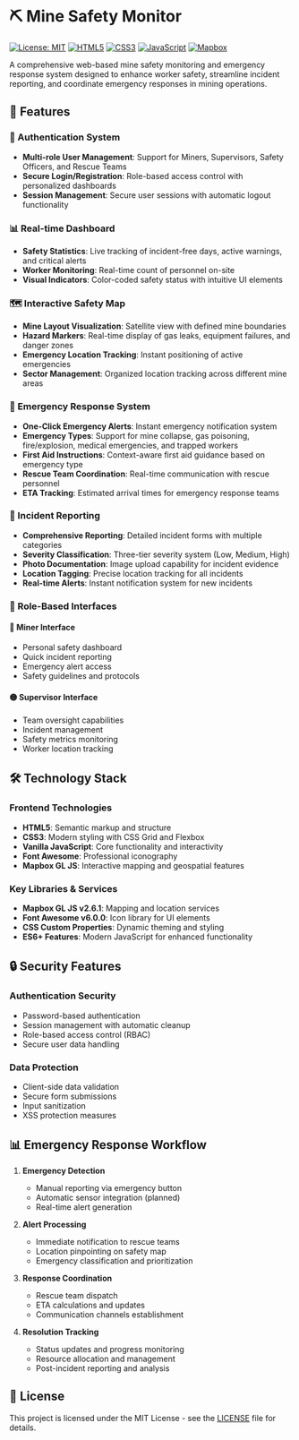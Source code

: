 # ⛏️ Mine Safety Monitor

[![License: MIT](https://img.shields.io/badge/License-MIT-yellow.svg)](https://opensource.org/licenses/MIT)
[![HTML5](https://img.shields.io/badge/HTML5-E34F26?style=flat&logo=html5&logoColor=white)](https://developer.mozilla.org/en-US/docs/Web/HTML)
[![CSS3](https://img.shields.io/badge/CSS3-1572B6?style=flat&logo=css3&logoColor=white)](https://developer.mozilla.org/en-US/docs/Web/CSS)
[![JavaScript](https://img.shields.io/badge/JavaScript-F7DF1E?style=flat&logo=javascript&logoColor=black)](https://developer.mozilla.org/en-US/docs/Web/JavaScript)
[![Mapbox](https://img.shields.io/badge/Mapbox-000000?style=flat&logo=mapbox&logoColor=white)](https://www.mapbox.com/)

A comprehensive web-based mine safety monitoring and emergency response system designed to enhance worker safety, streamline incident reporting, and coordinate emergency responses in mining operations.

## 🌟 Features

### 🔐 Authentication System
- **Multi-role User Management**: Support for Miners, Supervisors, Safety Officers, and Rescue Teams
- **Secure Login/Registration**: Role-based access control with personalized dashboards
- **Session Management**: Secure user sessions with automatic logout functionality

### 📊 Real-time Dashboard
- **Safety Statistics**: Live tracking of incident-free days, active warnings, and critical alerts
- **Worker Monitoring**: Real-time count of personnel on-site
- **Visual Indicators**: Color-coded safety status with intuitive UI elements

### 🗺️ Interactive Safety Map
- **Mine Layout Visualization**: Satellite view with defined mine boundaries
- **Hazard Markers**: Real-time display of gas leaks, equipment failures, and danger zones
- **Emergency Location Tracking**: Instant positioning of active emergencies
- **Sector Management**: Organized location tracking across different mine areas

### 🚨 Emergency Response System
- **One-Click Emergency Alerts**: Instant emergency notification system
- **Emergency Types**: Support for mine collapse, gas poisoning, fire/explosion, medical emergencies, and trapped workers
- **First Aid Instructions**: Context-aware first aid guidance based on emergency type
- **Rescue Team Coordination**: Real-time communication with rescue personnel
- **ETA Tracking**: Estimated arrival times for emergency response teams

### 📝 Incident Reporting
- **Comprehensive Reporting**: Detailed incident forms with multiple categories
- **Severity Classification**: Three-tier severity system (Low, Medium, High)
- **Photo Documentation**: Image upload capability for incident evidence
- **Location Tagging**: Precise location tracking for all incidents
- **Real-time Alerts**: Instant notification system for new incidents

### 👥 Role-Based Interfaces

#### 🔵 Miner Interface
- Personal safety dashboard
- Quick incident reporting
- Emergency alert access
- Safety guidelines and protocols

#### 🟡 Supervisor Interface
- Team oversight capabilities
- Incident management
- Safety metrics monitoring
- Worker location tracking


## 🛠️ Technology Stack

### Frontend Technologies
- **HTML5**: Semantic markup and structure
- **CSS3**: Modern styling with CSS Grid and Flexbox
- **Vanilla JavaScript**: Core functionality and interactivity
- **Font Awesome**: Professional iconography
- **Mapbox GL JS**: Interactive mapping and geospatial features

### Key Libraries & Services
- **Mapbox GL JS v2.6.1**: Mapping and location services
- **Font Awesome v6.0.0**: Icon library for UI elements
- **CSS Custom Properties**: Dynamic theming and styling
- **ES6+ Features**: Modern JavaScript for enhanced functionality

## 🔒 Security Features

### Authentication Security
- Password-based authentication
- Session management with automatic cleanup
- Role-based access control (RBAC)
- Secure user data handling

### Data Protection
- Client-side data validation
- Secure form submissions
- Input sanitization
- XSS protection measures

## 📊 Emergency Response Workflow

1. **Emergency Detection**
   - Manual reporting via emergency button
   - Automatic sensor integration (planned)
   - Real-time alert generation

2. **Alert Processing**
   - Immediate notification to rescue teams
   - Location pinpointing on safety map
   - Emergency classification and prioritization

3. **Response Coordination**
   - Rescue team dispatch
   - ETA calculations and updates
   - Communication channels establishment

4. **Resolution Tracking**
   - Status updates and progress monitoring
   - Resource allocation and management
   - Post-incident reporting and analysis

## 📄 License

This project is licensed under the MIT License - see the [LICENSE](LICENSE) file for details.
